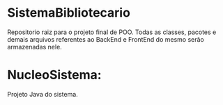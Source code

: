 # SistemaBibliotecario
Repositorio raiz para o projeto final de POO. Todas as classes, pacotes e demais arquivos referentes ao BackEnd e FrontEnd do mesmo serão armazenadas nele.

# NucleoSistema: 
Projeto Java do sistema.
